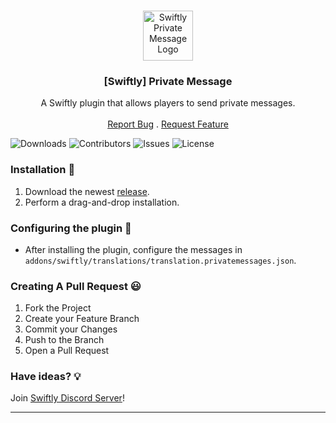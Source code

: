 <br/>
<p align="center">
  <a href="https://github.com/swiftly-solution/swiftly_pm">
    <img src="https://media.discordapp.net/attachments/979452783466000466/1168236894652469248/Swiftly_Logo.png?ex=6575f264&is=65637d64&hm=dd2834983bebeab98d7febd44bb3bd20e9aded13ecefac63cc990b222a9d9e9e&=&format=webp&quality=lossless&width=468&height=468" alt="Swiftly Private Message Logo" width="80" height="80">
  </a>

  <h3 align="center">[Swiftly] Private Message</h3>

  <p align="center">
    A Swiftly plugin that allows players to send private messages.
    <br/>
    <br/>
    <a href="https://github.com/swiftly-solution/swiftly_pm/issues">Report Bug</a>
    .
    <a href="https://github.com/swiftly-solution/swiftly_pm/issues">Request Feature</a>
  </p>
</p>

![Downloads](https://img.shields.io/github/downloads/swiftly-solution/swiftly_pm/total) ![Contributors](https://img.shields.io/github/contributors/swiftly-solution/swiftly_pm?color=dark-green) ![Issues](https://img.shields.io/github/issues/swiftly-solution/swiftly_pm) ![License](https://img.shields.io/github/license/swiftly-solution/swiftly_pm) 

### Installation 👀

1. Download the newest [release](https://github.com/swiftly-solution/swiftly_pm/releases).
2. Perform a drag-and-drop installation.

### Configuring the plugin 🧐

* After installing the plugin, configure the messages in `addons/swiftly/translations/translation.privatemessages.json`.

### Creating A Pull Request 😃

1. Fork the Project
2. Create your Feature Branch
3. Commit your Changes
4. Push to the Branch
5. Open a Pull Request

### Have ideas? 💡
Join [Swiftly Discord Server](https://swiftlycs2.net/discord)!

---
